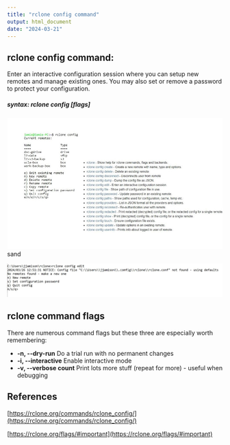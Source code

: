 ```yaml
---
title: "rclone config command"
output: html_document
date: "2024-03-21"
---
```



## rclone config command: 

Enter an interactive configuration session where you can setup new remotes and manage existing ones. You may also set or remove a password to protect your configuration.

##### syntax:  rclone config [flags]
 
![rclone config ](rclone-config-screen-image.jpg)  
sand

![rclone config edit ](rclone-config-interactive.JPG)


## rclone command flags

There are numerous command flags but these three are especially worth remembering:


- **-n, --dry-run**         Do a trial run with no permanent changes
- **-i, --interactive**     Enable interactive mode
- **-v, --verbose count**   Print lots more stuff (repeat for more) - useful when debugging



## References

[https://rclone.org/commands/rclone_config/](https://rclone.org/commands/rclone_config/)

[https://rclone.org/flags/#important](https://rclone.org/flags/#important)
